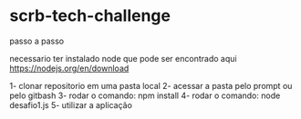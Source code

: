 # scrb-tech-challenge

passo a passo

necessario ter instalado node que pode ser encontrado aqui https://nodejs.org/en/download

1- clonar repositorio em uma pasta local
2- acessar a pasta pelo prompt ou pelo gitbash
3- rodar o comando: npm install
4- rodar o comando: node desafio1.js
5- utilizar a aplicação
